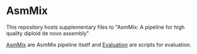 # AsmMix

This repository hosts supplementary files to "AsmMix:  A pipeline for high quality diploid de novo assembly"

[AsmMix](https://github.com/PeterWu-Biomath/AsmMix/tree/main/AsmMix) are AsmMix pipeline itself and [Evaluation](https://github.com/PeterWu-Biomath/AsmMix/tree/main/Evaluation) are scripts for evaluation.
